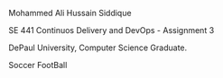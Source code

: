 Mohammed Ali Hussain Siddique

SE 441 Continuos Delivery and DevOps - Assignment 3

DePaul University, Computer Science Graduate.

Soccer
FootBall
